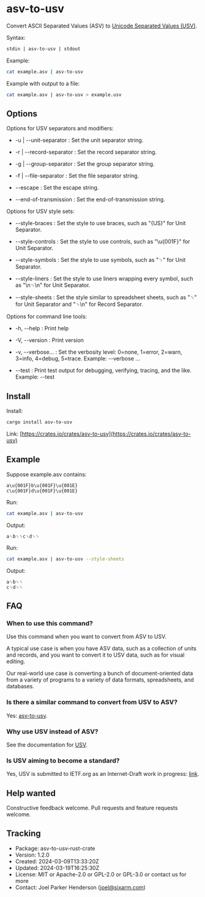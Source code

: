# asv-to-usv

Convert ASCII Separated Values (ASV) to [Unicode Separated Values (USV)](https://github.com/sixarm/usv).

Syntax:

```sh
stdin | asv-to-usv | stdout
```

Example:

```sh
cat example.asv | asv-to-usv
```

Example with output to a file:

```sh
cat example.asv | asv-to-usv > example.usv
```

## Options

Options for USV separators and modifiers:

* -u | --unit-separator : Set the unit separator string.

* -r | --record-separator : Set the record separator string.

* -g | --group-separator : Set the group separator string.

* -f | --file-separator : Set the file separator string.

* --escape : Set the escape string.

* --end-of-transmission : Set the end-of-transmission string.

Options for USV style sets:

* --style-braces : Set the style to use braces, such as "{US}" for Unit Separator.

* --style-controls : Set the style to use controls, such as "\u{001F}" for Unit Separator.

* --style-symbols : Set the style to use symbols, such as "␟" for Unit Separator.

* --style-liners : Set the style to use liners wrapping every symbol, such as "\n␟\n" for Unit Separator.

* --style-sheets : Set the style similar to spreadsheet sheets, such as "␟" for Unit Separator and "␟\n" for Record Separator.

Options for command line tools:

* -h, --help : Print help

* -V, --version : Print version

* -v, --verbose... : Set the verbosity level: 0=none, 1=error, 2=warn, 3=info, 4=debug, 5=trace. Example: --verbose …

* --test : Print test output for debugging, verifying, tracing, and the like. Example: --test

## Install

Install:

```sh
cargo install asv-to-usv
```

Link: [https://crates.io/crates/asv-to-usv](https://crates.io/crates/asv-to-usv)

## Example

Suppose example.asv contains:

```asv
a\u{001F}b\u{001F}\u{001E}
c\u{001F}d\u{001F}\u{001E}
```

Run:

```sh
cat example.asv | asv-to-usv
```

Output:

```usv
a␟b␟␞c␟d␟␞
```

Run:

```sh
cat example.asv | asv-to-usv --style-sheets
```

Output:

```usv
a␟b␟␞
c␟d␟␞
```

## FAQ

### When to use this command?

Use this command when you want to convert from ASV to USV.

A typical use case is when you have ASV data, such as a collection of units and
records, and you want to convert it to USV data, such as for visual editing.

Our real-world use case is converting a bunch of document-oriented data from a
variety of programs to a variety of data formats, spreadsheets, and databases.

### Is there a similar command to convert from USV to ASV?

Yes: [asv-to-usv](https://crates.io/crates/usv-to-asv).

### Why use USV instead of ASV?

See the documentation for [USV](https://github.com/sixarm/usv).

### Is USV aiming to become a standard?

Yes, USV is submitted to IETF.org as an Internet-Draft work in progress:
[link](https://datatracker.ietf.org/doc/draft-unicode-separated-values/).

## Help wanted

Constructive feedback welcome. Pull requests and feature requests welcome.

## Tracking

* Package: asv-to-usv-rust-crate
* Version: 1.2.0
* Created: 2024-03-09T13:33:20Z
* Updated: 2024-03-19T16:25:30Z
* License: MIT or Apache-2.0 or GPL-2.0 or GPL-3.0 or contact us for more
* Contact: Joel Parker Henderson (joel@sixarm.com)
